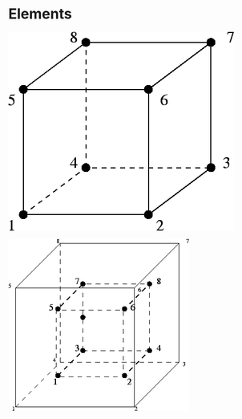 # Elements

![8 node hex.](.gitbook/assets/img208.png)

![Gauss locations for 8 node hex.](.gitbook/assets/img209.png)

